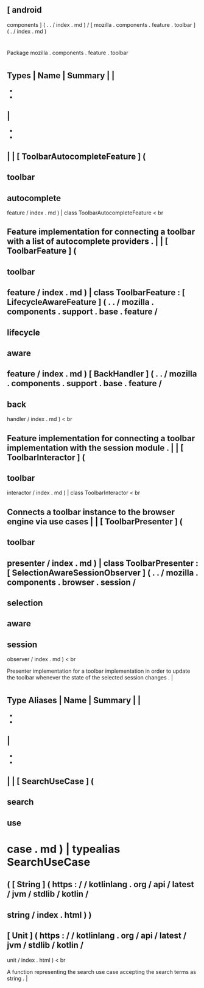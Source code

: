 [
android
-
components
]
(
.
.
/
index
.
md
)
/
[
mozilla
.
components
.
feature
.
toolbar
]
(
.
/
index
.
md
)
#
#
Package
mozilla
.
components
.
feature
.
toolbar
#
#
#
Types
|
Name
|
Summary
|
|
-
-
-
|
-
-
-
|
|
[
ToolbarAutocompleteFeature
]
(
-
toolbar
-
autocomplete
-
feature
/
index
.
md
)
|
class
ToolbarAutocompleteFeature
<
br
>
Feature
implementation
for
connecting
a
toolbar
with
a
list
of
autocomplete
providers
.
|
|
[
ToolbarFeature
]
(
-
toolbar
-
feature
/
index
.
md
)
|
class
ToolbarFeature
:
[
LifecycleAwareFeature
]
(
.
.
/
mozilla
.
components
.
support
.
base
.
feature
/
-
lifecycle
-
aware
-
feature
/
index
.
md
)
[
BackHandler
]
(
.
.
/
mozilla
.
components
.
support
.
base
.
feature
/
-
back
-
handler
/
index
.
md
)
<
br
>
Feature
implementation
for
connecting
a
toolbar
implementation
with
the
session
module
.
|
|
[
ToolbarInteractor
]
(
-
toolbar
-
interactor
/
index
.
md
)
|
class
ToolbarInteractor
<
br
>
Connects
a
toolbar
instance
to
the
browser
engine
via
use
cases
|
|
[
ToolbarPresenter
]
(
-
toolbar
-
presenter
/
index
.
md
)
|
class
ToolbarPresenter
:
[
SelectionAwareSessionObserver
]
(
.
.
/
mozilla
.
components
.
browser
.
session
/
-
selection
-
aware
-
session
-
observer
/
index
.
md
)
<
br
>
Presenter
implementation
for
a
toolbar
implementation
in
order
to
update
the
toolbar
whenever
the
state
of
the
selected
session
changes
.
|
#
#
#
Type
Aliases
|
Name
|
Summary
|
|
-
-
-
|
-
-
-
|
|
[
SearchUseCase
]
(
-
search
-
use
-
case
.
md
)
|
typealias
SearchUseCase
=
(
[
String
]
(
https
:
/
/
kotlinlang
.
org
/
api
/
latest
/
jvm
/
stdlib
/
kotlin
/
-
string
/
index
.
html
)
)
-
>
[
Unit
]
(
https
:
/
/
kotlinlang
.
org
/
api
/
latest
/
jvm
/
stdlib
/
kotlin
/
-
unit
/
index
.
html
)
<
br
>
A
function
representing
the
search
use
case
accepting
the
search
terms
as
string
.
|
